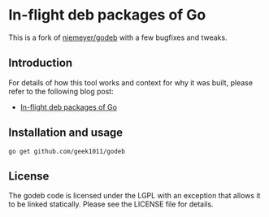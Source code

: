 # In-flight deb packages of Go

This is a fork of [niemeyer/godeb](https://github.com/niemeyer/godeb) with a few bugfixes and tweaks.

Introduction
------------

For details of how this tool works and context for why it was built,
please refer to the following blog post:

  * [In-flight deb packages of Go](http://blog.labix.org/2013/06/15/in-flight-deb-packages-of-go)


Installation and usage
----------------------

```
go get github.com/geek1011/godeb
```

License
-------

The godeb code is licensed under the LGPL with an exception that allows it to be linked statically. Please see the LICENSE file for details.
